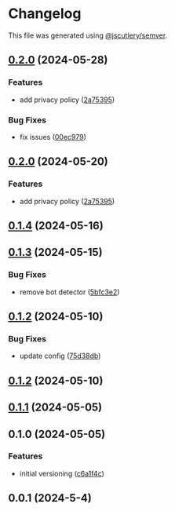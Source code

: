 # Changelog

This file was generated using [@jscutlery/semver](https://github.com/jscutlery/semver).

## [0.2.0](https://github.com/CIRI2-s6/ciri2-app/compare/gateway-0.1.4...gateway-0.2.0) (2024-05-28)


### Features

* add privacy policy ([2a75395](https://github.com/CIRI2-s6/ciri2-app/commit/2a753955abf612b08ec7e1cfb3e171062ea19b15))


### Bug Fixes

* fix issues ([00ec979](https://github.com/CIRI2-s6/ciri2-app/commit/00ec9794ed1665913ebcebf24f0f5e26dcfd8dac))

## [0.2.0](https://github.com/CIRI2-s6/ciri2-app/compare/gateway-0.1.4...gateway-0.2.0) (2024-05-20)


### Features

* add privacy policy ([2a75395](https://github.com/CIRI2-s6/ciri2-app/commit/2a753955abf612b08ec7e1cfb3e171062ea19b15))

## [0.1.4](https://github.com/CIRI2-s6/ciri2-app/compare/gateway-0.1.3...gateway-0.1.4) (2024-05-16)

## [0.1.3](https://github.com/CIRI2-s6/ciri2-app/compare/gateway-0.1.2...gateway-0.1.3) (2024-05-15)


### Bug Fixes

* remove bot detector ([5bfc3e2](https://github.com/CIRI2-s6/ciri2-app/commit/5bfc3e2927ff9420f1c464c5b2a9ea9c8d7c429e))

## [0.1.2](https://github.com/CIRI2-s6/ciri2-app/compare/gateway-0.1.1...gateway-0.1.2) (2024-05-10)


### Bug Fixes

* update config ([75d38db](https://github.com/CIRI2-s6/ciri2-app/commit/75d38db59f583ea3f0f95b0fd5febd412e3d7905))

## [0.1.2](https://github.com/CIRI2-s6/ciri2-app/compare/gateway-0.1.1...gateway-0.1.2) (2024-05-10)

## [0.1.1](https://github.com/CIRI2-s6/ciri2-app/compare/gateway-0.1.0...gateway-0.1.1) (2024-05-05)

## 0.1.0 (2024-05-05)


### Features

* initial versioning ([c6a1f4c](https://github.com/CIRI2-s6/ciri2-app/commit/c6a1f4c65429deab4e2e317c18e97b14ed4622dc))

## 0.0.1 (2024-5-4)
